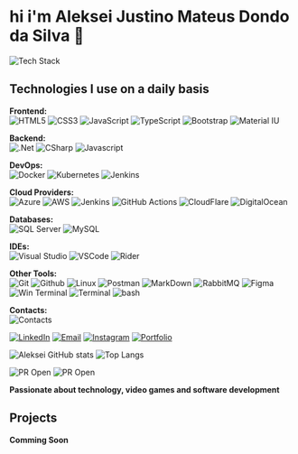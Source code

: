 # hi i'm Aleksei Justino Mateus Dondo da Silva 👋

![Tech Stack](https://img.shields.io/static/v1?label=Tech%20&message=Stack:&color=white&style=for-the-badge&logoColor=black)
## Technologies I use on a daily basis 
<b>Frontend:</b>
<br>
![HTML5](https://img.shields.io/badge/HTML5-E34F26?style=for-the-badge&logo=html5&logoColor=white)
![CSS3](https://img.shields.io/badge/CSS3-1572B6?style=for-the-badge&logo=css3&logoColor=white)
![JavaScript](https://img.shields.io/badge/JavaScript-F7DF1E?style=for-the-badge&logo=javascript&logoColor=black)
![TypeScript](https://img.shields.io/badge/jQuery-0769AD?style=for-the-badge&logo=jquery&logoColor=white)
![Bootstrap](https://img.shields.io/badge/Bootstrap-563D7C?style=for-the-badge&logo=bootstrap&logoColor=white)
![Material IU](https://img.shields.io/badge/Material--UI-0081CB?style=for-the-badge&logo=material-ui&logoColor=whit)


<b>Backend:</b>
<br>
![.Net](https://img.shields.io/badge/.NET-5C2D91?style=for-the-badge&logo=.net&logoColor=white)
![CSharp](https://img.shields.io/badge/C%23-239120?style=for-the-badge&logo=c-sharp&logoColor=white)
![Javascript](https://img.shields.io/badge/JavaScript-323330?style=for-the-badge&logo=javascript&logoColor=F7DF1E)

<b>DevOps:</b>
<br>
![Docker](https://img.shields.io/badge/-Docker-2496ED?style=flat&logo=docker&logoColor=white)
![Kubernetes](https://img.shields.io/badge/-Kubernetes-326CE5?style=flat&logo=kubernetes&logoColor=white)
![Jenkins](https://img.shields.io/badge/GitHub_Actions-2088FF?style=for-the-badge&logo=github-actions&logoColor=white)

<b>Cloud Providers:</b>
<br>
![Azure](https://img.shields.io/badge/Azure_DevOps-0078D7?style=for-the-badge&logo=azure-devops&logoColor=white)
![AWS](https://img.shields.io/badge/Amazon_AWS-FF9900?style=for-the-badge&logo=amazonaws&logoColor=white)
![Jenkins](https://img.shields.io/badge/Google_Cloud-4285F4?style=for-the-badge&logo=google-cloud&logoColor=white)
![GitHub Actions](https://img.shields.io/badge/GitHub_Actions-2088FF?style=for-the-badge&logo=github-actions&logoColor=white)
![CloudFlare](https://img.shields.io/badge/Cloudflare-F38020?style=for-the-badge&logo=Cloudflare&logoColor=white)
![DigitalOcean](https://img.shields.io/badge/Digital_Ocean-0080FF?style=for-the-badge&logo=DigitalOcean&logoColor=white)

<b>Databases:</b>
<br>
![SQL Server](https://img.shields.io/badge/Microsoft_SQL_Server-CC2927?style=for-the-badge&logo=microsoft-sql-server&logoColor=white)
![MySQL](https://img.shields.io/badge/MySQL-005C84?style=for-the-badge&logo=mysql&logoColor=white)


<b>IDEs:</b>
<br>
![Visual Studio](https://img.shields.io/badge/Visual_Studio-5C2D91?style=for-the-badge&logo=visual%20studio&logoColor=white)
![VSCode](https://img.shields.io/badge/Visual_Studio_Code-0078D4?style=for-the-badge&logo=visual%20studio%20code&logoColor=white)
![Rider](https://img.shields.io/badge/Rider-000000?style=for-the-badge&logo=Rider&logoColor=white)


<b>Other Tools:</b>
<br>
![Git](https://img.shields.io/badge/GIT-E44C30?style=for-the-badge&logo=git&logoColor=white)
![Github](https://img.shields.io/badge/GitHub-100000?style=for-the-badge&logo=github&logoColor=white)
![Linux](https://img.shields.io/badge/Linux-FCC624?style=for-the-badge&logo=linux&logoColor=black)
![Postman](https://img.shields.io/badge/-Postman-FF6C37?style=flat&logo=postman&logoColor=white)
![MarkDown](https://img.shields.io/badge/Markdown-000000?style=for-the-badge&logo=markdown&logoColor=white)
![RabbitMQ](https://img.shields.io/badge/rabbitmq-%23FF6600.svg?&style=for-the-badge&logo=rabbitmq&logoColor=white)
![Figma](https://img.shields.io/badge/Figma-F24E1E?style=for-the-badge&logo=figma&logoColor=white)
![Win Terminal](https://img.shields.io/badge/windows%20terminal-4D4D4D?style=for-the-badge&logo=windows%20terminal&logoColor=white)
![Terminal](https://img.shields.io/badge/powershell-5391FE?style=for-the-badge&logo=powershell&logoColor=white)
![bash](https://img.shields.io/badge/GNU%20Bash-4EAA25?style=for-the-badge&logo=GNU%20Bash&logoColor=white)

<b>Contacts:</b>
<br>
![Contacts](https://img.shields.io/static/v1?label=Connect%20&message=with%20Me:&color=white&style=for-the-badge&logoColor=black)
<br>
<p align="left">
<a href="https://www.linkedin.com/in/aleksei-justino-mateus-dondo-silva-a686641bb/" target="_blank"><img alt="LinkedIn" src="https://img.shields.io/badge/LinkedIn-0077B5?style=flat&logo=linkedin&logoColor=white" /></a>
<a href="mailto:alekseidasilva@gmail.com"><img alt="Email" src="https://img.shields.io/badge/Email-D14836?style=flat&logo=minutemailer&logoColor=white" /></a>
<a href="https://instagram.com/giovannivicentin/" target="_blank"><img alt="Instagram" src="https://img.shields.io/badge/Instagram-E4405F?style=flat&logo=instagram&logoColor=white" /></a>
<a href="http://www.giovannivicentin.com" target="_blank"><img alt="Portfolio" src="https://img.shields.io/badge/GV​-Portfolio-%23A020F0?style=flat&logo=&logoColor=white" /></a>
</p>

![Aleksei GitHub stats](https://github-readme-stats.vercel.app/api?username=Alekseidasilva&show_icons=true&theme=Gradient)    ![Top Langs](https://github-readme-stats.vercel.app/api/top-langs/?username=Alekseidasilva&layout=compact)


![PR Open](https://img.shields.io/github/issues-pr/{Alekseidasilva}/{repo-name}.svg)
![PR Open](https://img.shields.io/github/issues-pr-closed/{Alekseidasilva}/{FC.CodeFlix.Catalog}.svg)

<b>Passionate about technology, video games and software development<b/>

## Projects
<p>Comming Soon</p>


